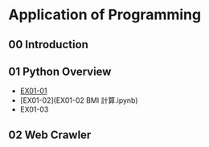 # Application of Programming

## 00 Introduction

## 01 Python Overview

- [EX01-01](EX01_01_加法器.ipynb)
- [EX01-02](EX01-02 BMI 計算.ipynb)
- EX01-03

## 02 Web Crawler

